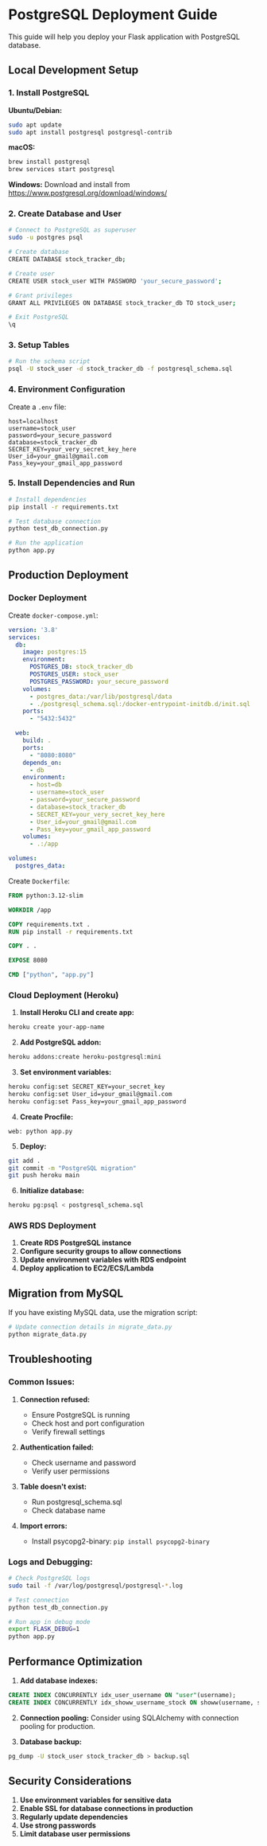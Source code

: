 # PostgreSQL Deployment Guide

This guide will help you deploy your Flask application with PostgreSQL database.

## Local Development Setup

### 1. Install PostgreSQL

**Ubuntu/Debian:**
```bash
sudo apt update
sudo apt install postgresql postgresql-contrib
```

**macOS:**
```bash
brew install postgresql
brew services start postgresql
```

**Windows:**
Download and install from https://www.postgresql.org/download/windows/

### 2. Create Database and User

```bash
# Connect to PostgreSQL as superuser
sudo -u postgres psql

# Create database
CREATE DATABASE stock_tracker_db;

# Create user
CREATE USER stock_user WITH PASSWORD 'your_secure_password';

# Grant privileges
GRANT ALL PRIVILEGES ON DATABASE stock_tracker_db TO stock_user;

# Exit PostgreSQL
\q
```

### 3. Setup Tables

```bash
# Run the schema script
psql -U stock_user -d stock_tracker_db -f postgresql_schema.sql
```

### 4. Environment Configuration

Create a `.env` file:
```
host=localhost
username=stock_user
password=your_secure_password
database=stock_tracker_db
SECRET_KEY=your_very_secret_key_here
User_id=your_gmail@gmail.com
Pass_key=your_gmail_app_password
```

### 5. Install Dependencies and Run

```bash
# Install dependencies
pip install -r requirements.txt

# Test database connection
python test_db_connection.py

# Run the application
python app.py
```

## Production Deployment

### Docker Deployment

Create `docker-compose.yml`:
```yaml
version: '3.8'
services:
  db:
    image: postgres:15
    environment:
      POSTGRES_DB: stock_tracker_db
      POSTGRES_USER: stock_user
      POSTGRES_PASSWORD: your_secure_password
    volumes:
      - postgres_data:/var/lib/postgresql/data
      - ./postgresql_schema.sql:/docker-entrypoint-initdb.d/init.sql
    ports:
      - "5432:5432"

  web:
    build: .
    ports:
      - "8080:8080"
    depends_on:
      - db
    environment:
      - host=db
      - username=stock_user
      - password=your_secure_password
      - database=stock_tracker_db
      - SECRET_KEY=your_very_secret_key_here
      - User_id=your_gmail@gmail.com
      - Pass_key=your_gmail_app_password
    volumes:
      - .:/app

volumes:
  postgres_data:
```

Create `Dockerfile`:
```dockerfile
FROM python:3.12-slim

WORKDIR /app

COPY requirements.txt .
RUN pip install -r requirements.txt

COPY . .

EXPOSE 8080

CMD ["python", "app.py"]
```

### Cloud Deployment (Heroku)

1. **Install Heroku CLI and create app:**
```bash
heroku create your-app-name
```

2. **Add PostgreSQL addon:**
```bash
heroku addons:create heroku-postgresql:mini
```

3. **Set environment variables:**
```bash
heroku config:set SECRET_KEY=your_secret_key
heroku config:set User_id=your_gmail@gmail.com
heroku config:set Pass_key=your_gmail_app_password
```

4. **Create Procfile:**
```
web: python app.py
```

5. **Deploy:**
```bash
git add .
git commit -m "PostgreSQL migration"
git push heroku main
```

6. **Initialize database:**
```bash
heroku pg:psql < postgresql_schema.sql
```

### AWS RDS Deployment

1. **Create RDS PostgreSQL instance**
2. **Configure security groups to allow connections**
3. **Update environment variables with RDS endpoint**
4. **Deploy application to EC2/ECS/Lambda**

## Migration from MySQL

If you have existing MySQL data, use the migration script:

```bash
# Update connection details in migrate_data.py
python migrate_data.py
```

## Troubleshooting

### Common Issues:

1. **Connection refused:**
   - Ensure PostgreSQL is running
   - Check host and port configuration
   - Verify firewall settings

2. **Authentication failed:**
   - Check username and password
   - Verify user permissions

3. **Table doesn't exist:**
   - Run postgresql_schema.sql
   - Check database name

4. **Import errors:**
   - Install psycopg2-binary: `pip install psycopg2-binary`

### Logs and Debugging:

```bash
# Check PostgreSQL logs
sudo tail -f /var/log/postgresql/postgresql-*.log

# Test connection
python test_db_connection.py

# Run app in debug mode
export FLASK_DEBUG=1
python app.py
```

## Performance Optimization

1. **Add database indexes:**
```sql
CREATE INDEX CONCURRENTLY idx_user_username ON "user"(username);
CREATE INDEX CONCURRENTLY idx_showw_username_stock ON showw(username, stock_name);
```

2. **Connection pooling:**
Consider using SQLAlchemy with connection pooling for production.

3. **Database backup:**
```bash
pg_dump -U stock_user stock_tracker_db > backup.sql
```

## Security Considerations

1. **Use environment variables for sensitive data**
2. **Enable SSL for database connections in production**
3. **Regularly update dependencies**
4. **Use strong passwords**
5. **Limit database user permissions**
